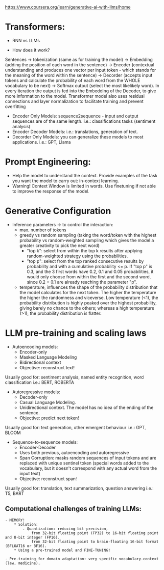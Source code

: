 https://www.coursera.org/learn/generative-ai-with-llms/home


# Transformers:
- RNN vs LLMs

- How does it work?

Sentences -> tokenization (same as for training the model) -> Embedding (adding the position of each word in the sentence) -> Encoder (contextual understanding and produces one vector per input token - which stands for the meaning of the word within the sentence) -> Decorder (accepts input tokens and calculate the probability of each word from the WHOLE vocabulary to be next) -> Softmax output (select the most likelikely word). In every iteration the output is fed into the Embedding of the Decoder, to give more information to the model.
Transformer model also uses residual connections and layer normalization to facilitate training and prevent overfitting

- Encoder Only Models: sequence2sequence - input and output sequences are of the same length. i.e.: classifications tasks (sentiment analysis)
- Encoder Decoder Models: i.e.: translations, generation of text.
- Decorder Only Models: you can generalize these models to most applications. i.e.: GPT, Llama

# Prompt Engineering:
- Help the model to understand the context. Provide examples of the task you want the model to carry out: in-context learning.
- Warning! Context Window is limited in words. Use finetuning if not able to improve the response of the model.

# Generative Configuration
- Inference parameters -> to control the interaction:
    * max. number of tokens
    * greedy vs random sampling (taking the word/token with the highest probability vs random-weighted sampling which gives the model a greater creativity to pick the next word)
        - "top k": select from within the top k results after applying random-weighted strategy using the probabilities.
        - "top p": select from the top ranked consecutive results by probability and with a cumulative probability <= p. If "top p" is 0.3, and the 3 first words have 0.2, 0.1 and 0.05 probabilities, it would only choose from within the first and the second word, since 0.2 + 0.1 are already reaching the parameter "p".
    * temperature, influences the shape of the probability distribution that the model calculates for the next token. The higher the temperature the higher the randomness and viceverse. Low temperature (<1), the probability distribution is highly peaked over the highest probability, giving barely no chance to the others; whereas a high temperature (>1), the probability distribution is flatter.

# LLM pre-training and scaling laws
- Autoencoding models:
    * Encoder-only
    * Masked Language Modeling
    * Bidirectional context
    * Objective: reconstruct text!

Usually good for: sentiment analysis, named entity recognition, word classification
i.e.: BERT, ROBERTA

- Autoregressive models:
    * Decoder-only
    * Casual Language Modeling.
    * Unidirectional context. The model has no idea of the ending of the sentence.
    * Objective: predict next token!

Usually good for: text generation, other emergent behaviour
i.e.: GPT, BLOOM

- Sequence-to-sequence models:
    * Encoder-Decoder
    * Uses both previous, autoencoding and autoregressive
    * Span Corruption: masks random sequences of input tokens and are replaced with unique sentinel token (special words added to the vocabulary, but it doesn't correspond with any actual word from the input text)
    * Objective: reconstruct span!

Usually good for: translation, text summarization, question answering
i.e.: T5, BART

## Computational challenges of training LLMs:
    - MEMORY!
        * Solution:
            . Quantization: reducing bit-precision,
                from 32-bit floating point (FP32) to 16-bit floating point and 8-bit integer (FP16).
                from 32-bit floating point to brain-floating 16-bit format (BFLOAT16 or BF16).
        * Using a pre-trained model and FINE-TUNING!

    - Pre-training for domain adaptation: very specific vocabulary-context (law, medicine).
